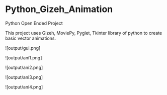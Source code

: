 # Python_Gizeh_Animation
Python Open Ended Project 

This project uses Gizeh, MoviePy, Pyglet, Tkinter library of python to create basic vector animations.


![output/gui.png]

![output/ani1.png]

![output/ani2.png]

![output/ani3.png]

![output/ani4.png]

